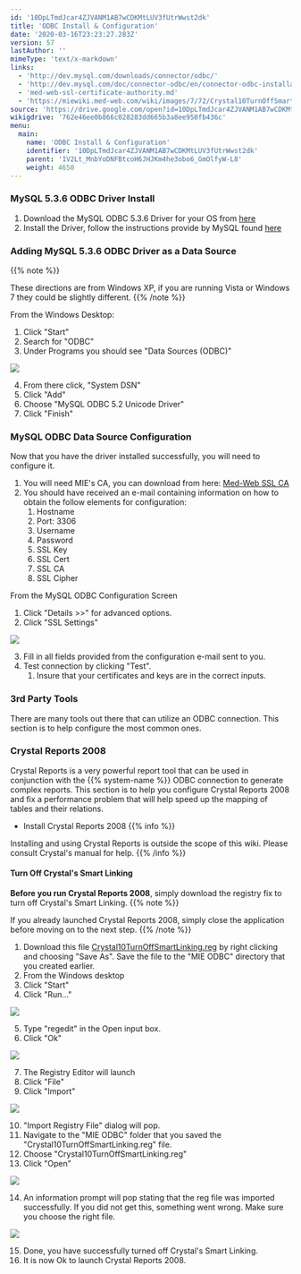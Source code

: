 ```yaml
---
id: '10DpLTmdJcar4ZJVANM1AB7wCDKMtLUV3fUtrWwst2dk'
title: 'ODBC Install & Configuration'
date: '2020-03-16T23:23:27.283Z'
version: 57
lastAuthor: ''
mimeType: 'text/x-markdown'
links:
  - 'http://dev.mysql.com/downloads/connector/odbc/'
  - 'http://dev.mysql.com/doc/connector-odbc/en/connector-odbc-installation-binary-windows.html#connector-odbc-installation-binary-windows-installer'
  - 'med-web-ssl-certificate-authority.md'
  - 'https://miewiki.med-web.com/wiki/images/7/72/Crystal10TurnOffSmartLinking.reg'
source: 'https://drive.google.com/open?id=10DpLTmdJcar4ZJVANM1AB7wCDKMtLUV3fUtrWwst2dk'
wikigdrive: '762e46ee0b866c028283dd665b3a8ee950fb436c'
menu:
  main:
    name: 'ODBC Install & Configuration'
    identifier: '10DpLTmdJcar4ZJVANM1AB7wCDKMtLUV3fUtrWwst2dk'
    parent: '1V2Lt_MnbYoDNFBtcoH6JHJKm4he3obo6_GmOlfyW-L8'
    weight: 4650
---
```

### **MySQL 5.3.6 ODBC Driver Install**

1. Download the MySQL ODBC 5.3.6 Driver for your OS from [here](http://dev.mysql.com/downloads/connector/odbc/)
2. Install the Driver, follow the instructions provide by MySQL found [here](http://dev.mysql.com/doc/connector-odbc/en/connector-odbc-installation-binary-windows.html#connector-odbc-installation-binary-windows-installer)

### **Adding MySQL 5.3.6 ODBC Driver as a Data Source**

{{% note %}}

These directions are from Windows XP, if you are running Vista or Windows 7 they could be slightly different.
{{% /note %}}

From the Windows Desktop:

1. Click "Start"
2. Search for "ODBC"
3. Under Programs you should see "Data Sources (ODBC)"


![](../odbc-install-and-configuration.assets/100002010000019F000001E5254D7F96C517E804.png)


4. From there click, "System DSN"
5. Click "Add"
6. Choose "MySQL ODBC 5.2 Unicode Driver"
7. Click "Finish"

### **MySQL ODBC Data Source Configuration**

Now that you have the driver installed successfully, you will need to configure it.
1. You will need MIE's CA, you can download from here: [Med-Web SSL CA](med-web-ssl-certificate-authority.md)
2. You should have received an e-mail containing information on how to obtain the follow elements for configuration:
    1. Hostname
    2. Port: 3306
    3. Username
    4. Password
    5. SSL Key
    6. SSL Cert
    7. SSL CA
    8. SSL Cipher

From the MySQL ODBC Configuration Screen
1. Click "Details >>" for advanced options.
2. Click "SSL Settings"


![](../odbc-install-and-configuration.assets/100002010000018A00000273AF3264DC9E85A2EF.png)


3. Fill in all fields provided from the configuration e-mail sent to you.
4. Test connection by clicking "Test".
    1. Insure that your certificates and keys are in the correct inputs.

### **3rd Party Tools**

There are many tools out there that can utilize an ODBC connection. This section is to help configure the most common ones.

### **Crystal Reports 2008**

Crystal Reports is a very powerful report tool that can be used in conjunction with the {{% system-name %}} ODBC connection to generate complex reports. This section is to help you configure Crystal Reports 2008 and fix a performance problem that will help speed up the mapping of tables and their relations.
* Install Crystal Reports 2008
{{% info %}}

Installing and using Crystal Reports is outside the scope of this wiki. Please consult Crystal's manual for help.
{{% /info %}}

#### **Turn Off Crystal's Smart Linking**

**Before you run Crystal Reports 2008**, simply download the registry fix to turn off Crystal's Smart Linking.
{{% note %}}

If you already launched Crystal Reports 2008, simply close the application before moving on to the next step.
{{% /note %}}
1. Download this file [Crystal10TurnOffSmartLinking.reg](https://miewiki.med-web.com/wiki/images/7/72/Crystal10TurnOffSmartLinking.reg) by right clicking and choosing "Save As". Save the file to the "MIE ODBC" directory that you created earlier.
2. From the Windows desktop
3. Click "Start"
4. Click "Run..."


![](../odbc-install-and-configuration.assets/1000020100000178000000F3EAD4DE7F33F33DBE.png)


5. Type "regedit" in the Open input box.
6. Click "Ok"


![](../odbc-install-and-configuration.assets/100002010000015C000000BB86F4BBDEF6A2CE56.png)


7. The Registry Editor will launch
8. Click "File"
9. Click "Import"


![](../odbc-install-and-configuration.assets/10000201000002C10000019D0A9A5C601442720A.png)


10. "Import Registry File" dialog will pop.
11. Navigate to the "MIE ODBC" folder that you saved the "Crystal10TurnOffSmartLinking.reg" file.
12. Choose "Crystal10TurnOffSmartLinking.reg"
13. Click "Open"


![](../odbc-install-and-configuration.assets/1000020100000236000001A69FF99C194FE13D67.png)


14. An information prompt will pop stating that the reg file was imported successfully. If you did not get this, something went wrong. Make sure you choose the right file.


![](../odbc-install-and-configuration.assets/100002010000036F00000080F8AFB36BA4672054.png)


15. Done, you have successfully turned off Crystal's Smart Linking.
16. It is now Ok to launch Crystal Reports 2008.
